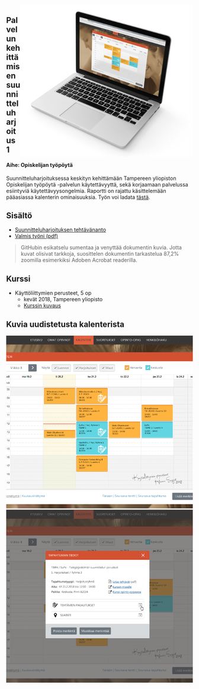<img align="right" title="Project example" src="readme/examplepic.png">

## Palvelun kehittämisen suunnitteluharjoitus 1
#### Aihe: Opiskelijan työpöytä
Suunnitteluharjoituksessa keskityn kehittämään Tampereen yliopiston Opiskelijan työpöytä -palvelun käytettävyyttä, sekä korjaamaan palvelussa esiintyviä käytettävyysongelmia. Raportti on rajattu käsittelemään pääasiassa kalenterin ominaisuuksia. Työn voi ladata [tästä](SH1_Hanna_Enqvist-v13.pdf).


## Sisältö

- [Suunnitteluharjoituksen tehtävänanto](SH1_tehtavananto_2018.pdf) 
- [Valmis työni (pdf)](SH1_Hanna_Enqvist-v13.pdf) 

> GitHubin esikatselu sumentaa ja venyttää dokumentin kuvia. Jotta kuvat olisivat tarkkoja, suosittelen dokumentin tarkastelua 87,2% zoomilla esimerkiksi Adoben Acrobat readerilla.

## Kurssi

- Käyttöliittymien perusteet, 5 op
  - kevät 2018, Tampereen yliopisto
  - [Kurssin kuvaus](https://www10.uta.fi/opas/opintojakso.htm?id=30116&lang=fi&lvv=2017&uiLang=fi)


## Kuvia uudistetusta kalenterista

<p align="center">
  <img title="Project example" src="readme/uighub1.png">  
  <img title="Project example" src="readme/uighub2.png">  
</p>

